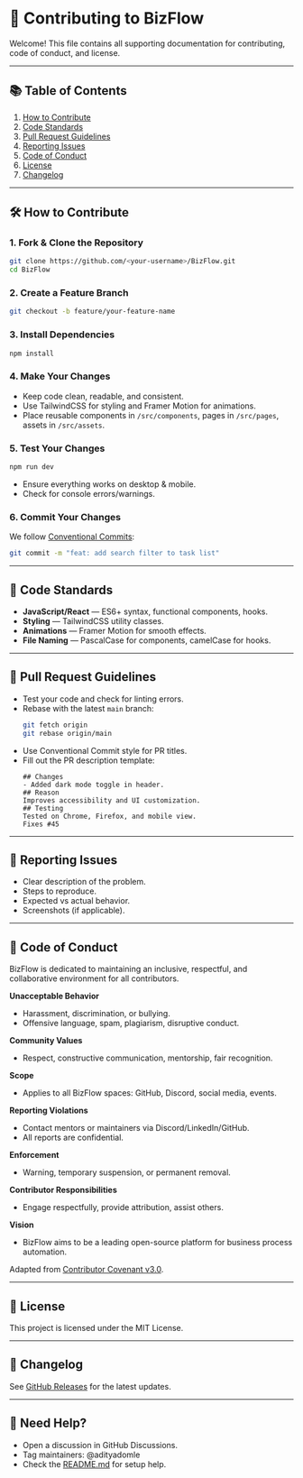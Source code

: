 # 📌 Contributing to BizFlow

Welcome! This file contains all supporting documentation for contributing, code of conduct, and license.

---

## 📚 Table of Contents

1. [How to Contribute](#how-to-contribute)
2. [Code Standards](#code-standards)
3. [Pull Request Guidelines](#pull-request-guidelines)
4. [Reporting Issues](#reporting-issues)
5. [Code of Conduct](#code-of-conduct)
6. [License](#license)
7. [Changelog](#changelog)

---

## 🛠 How to Contribute

### 1. Fork & Clone the Repository
```bash
git clone https://github.com/<your-username>/BizFlow.git
cd BizFlow
```

### 2. Create a Feature Branch
```bash
git checkout -b feature/your-feature-name
```

### 3. Install Dependencies
```bash
npm install
```

### 4. Make Your Changes
- Keep code clean, readable, and consistent.
- Use TailwindCSS for styling and Framer Motion for animations.
- Place reusable components in `/src/components`, pages in `/src/pages`, assets in `/src/assets`.

### 5. Test Your Changes
```bash
npm run dev
```
- Ensure everything works on desktop & mobile.
- Check for console errors/warnings.

### 6. Commit Your Changes
We follow [Conventional Commits](https://www.conventionalcommits.org/):
```bash
git commit -m "feat: add search filter to task list"
```

---

## 📝 Code Standards

- **JavaScript/React** — ES6+ syntax, functional components, hooks.
- **Styling** — TailwindCSS utility classes.
- **Animations** — Framer Motion for smooth effects.
- **File Naming** — PascalCase for components, camelCase for hooks.

---

## 🔄 Pull Request Guidelines

- Test your code and check for linting errors.
- Rebase with the latest `main` branch:
  ```bash
  git fetch origin
  git rebase origin/main
  ```
- Use Conventional Commit style for PR titles.
- Fill out the PR description template:
  ```
  ## Changes
  - Added dark mode toggle in header.
  ## Reason
  Improves accessibility and UI customization.
  ## Testing
  Tested on Chrome, Firefox, and mobile view.
  Fixes #45
  ```

---

## 🐞 Reporting Issues

- Clear description of the problem.
- Steps to reproduce.
- Expected vs actual behavior.
- Screenshots (if applicable).

---

## 📜 Code of Conduct

BizFlow is dedicated to maintaining an inclusive, respectful, and collaborative environment for all contributors.

**Unacceptable Behavior**
- Harassment, discrimination, or bullying.
- Offensive language, spam, plagiarism, disruptive conduct.

**Community Values**
- Respect, constructive communication, mentorship, fair recognition.

**Scope**
- Applies to all BizFlow spaces: GitHub, Discord, social media, events.

**Reporting Violations**
- Contact mentors or maintainers via Discord/LinkedIn/GitHub.
- All reports are confidential.

**Enforcement**
- Warning, temporary suspension, or permanent removal.

**Contributor Responsibilities**
- Engage respectfully, provide attribution, assist others.

**Vision**
- BizFlow aims to be a leading open-source platform for business process automation.

Adapted from [Contributor Covenant v3.0](https://www.contributor-covenant.org/version/3/0/code_of_conduct/).

---

## 📄 License

This project is licensed under the MIT License.

---

## 📜 Changelog

See [GitHub Releases](https://github.com/adityadomle/BizFlow/releases) for the latest updates.

---

## 💬 Need Help?

- Open a discussion in GitHub Discussions.
- Tag maintainers: @adityadomle
- Check the [README.md](README.md) for setup help.



